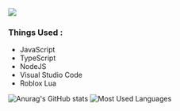 <img src="https://discord.c99.nl/widget/theme-4/697541992770437130.png"/>

### Things Used :
- JavaScript 
- TypeScript 
- NodeJS 
- Visual Studio Code 
- Roblox Lua

![Anurag's GitHub stats](https://github-readme-stats.vercel.app/api?username=Not-Jayy&show_icons=true&theme=material-palenight)
![Most Used Languages](https://github-readme-stats.vercel.app/api/top-langs/?username=Not-Jayy&layout=compact&theme=dark&count_private=true)
